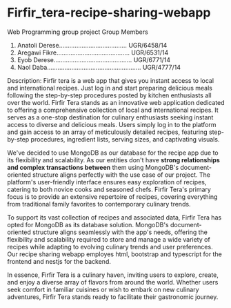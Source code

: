 # Firfir_tera-recipe-sharing-webapp
Web Programming group project
Group Members
1.  Anatoli Derese………………………………… UGR/6458/14
2.  Aregawi Fikre…………………………………… UGR/6531/14 
3.  Eyob Derese……………………………………… UGR/6771/14 
4.  Naol Daba……………………………………………… UGR/4777/14 

Description:
Firfir tera is a web app that gives you instant access to local and international recipes. Just log in and start preparing delicious meals following the step-by-step procedures posted by kitchen enthusiasts all over the world.
Firfir Tera stands as an innovative web application dedicated to offering a comprehensive collection of local and international recipes. It serves as a one-stop destination for culinary enthusiasts seeking instant access to diverse and delicious meals. Users simply log in to the platform and gain access to an array of meticulously detailed recipes, featuring step-by-step procedures, ingredient lists, serving sizes, and captivating visuals.

We've decided to use MongoDB as our database for the recipe app due to its flexibility and scalability. 
As our entities don't have **strong relationships and complex transactions between** them using MongoDB's document-oriented structure aligns perfectly with the use case of our project.
The platform's user-friendly interface ensures easy exploration of recipes, catering to both novice cooks and seasoned chefs. Firfir Tera's primary focus is to provide an extensive repertoire of recipes, covering everything from traditional family favorites to contemporary culinary trends.

To support its vast collection of recipes and associated data, Firfir Tera has opted for MongoDB as its database solution. MongoDB's document-oriented structure aligns seamlessly with the app's needs, offering the flexibility and scalability required to store and manage a wide variety of recipes while adapting to evolving culinary trends and user preferences. Our recipe sharing webapp employes html, bootstrap and typescript for the frontend and nestjs for the backend.

In essence, Firfir Tera is a culinary haven, inviting users to explore, create, and enjoy a diverse array of flavors from around the world. Whether users seek comfort in familiar cuisines or wish to embark on new culinary adventures, Firfir Tera stands ready to facilitate their gastronomic journey.
